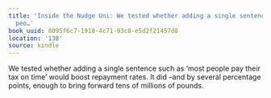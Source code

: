 ```yaml
---
title: 'Inside the Nudge Uni: We tested whether adding a single sentence such as ‘most
  peo…'
book_uuid: 8095f6c7-1918-4c71-93c8-e5d2f21457d8
location: '138'
source: kindle
---
```


We tested whether adding a single sentence such as ‘most people pay their tax on time’ would boost repayment rates. It did –and by several percentage points, enough to bring forward tens of millions of pounds.